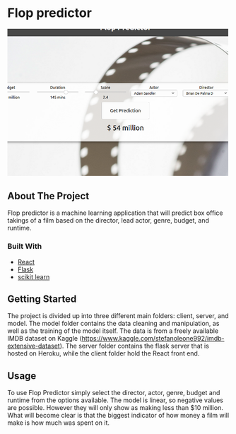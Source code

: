 # Flop predictor

<img src="https://raw.githubusercontent.com/Johngn/portfolio/master/src/images/flopimg.png" width="500" />



<!-- ABOUT THE PROJECT -->
## About The Project

Flop predictor is a machine learning application that will predict box office takings of a film based on the director, lead actor, genre, budget, and runtime.


### Built With

* [React](https://reactjs.org/)
* [Flask](https://flask.palletsprojects.com/en/2.0.x/)
* [scikit learn](https://scikit-learn.org/stable/index.html)



<!-- GETTING STARTED -->
## Getting Started

The project is divided up into three different main folders: client, server, and model. The model folder contains the data cleaning and manipulation, as well as the training of the model itself. The data is from a freely available IMDB dataset on Kaggle (https://www.kaggle.com/stefanoleone992/imdb-extensive-dataset). The server folder contains the flask server that is hosted on Heroku, while the client folder hold the React front end.


<!-- USAGE EXAMPLES -->
## Usage

To use Flop Predictor simply select the director, actor, genre, budget and runtime from the options available. The model is linear, so negative values are possible. However they will only show as making less than $10 million. What will become clear is that the biggest indicator of how money a film will make is how much was spent on it.



